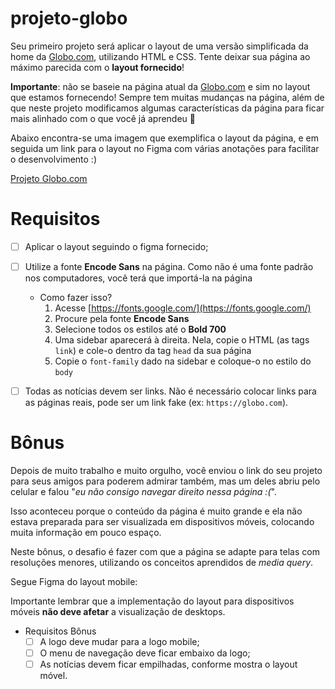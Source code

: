 # projeto-globo

Seu primeiro projeto será aplicar o layout de uma versão simplificada da home da [Globo.com](http://globo.com), utilizando HTML e CSS. Tente deixar sua página ao máximo parecida com o **layout fornecido**!

**Importante**: não se baseie na página atual da [Globo.com](http://globo.com) e sim no layout que estamos fornecendo! Sempre tem muitas mudanças na página, além de que neste projeto modificamos algumas características da página para ficar mais alinhado com o que você já aprendeu 🙂

Abaixo encontra-se uma imagem que exemplifica o layout da página, e em seguida um link para o layout no Figma com várias anotações para facilitar o desenvolvimento :)

[Projeto Globo.com](https://www.figma.com/file/TusiAOJUwrEsBph6gYhUNf/Projeto-Globo.com?node-id=0%3A1)

# Requisitos

- [ ]  Aplicar o layout seguindo o figma fornecido;
- [ ]  Utilize a fonte **Encode Sans** na página. Como não é uma fonte padrão nos computadores, você terá que importá-la na página
    - Como fazer isso?
        1. Acesse [https://fonts.google.com/](https://fonts.google.com/)
        2. Procure pela fonte **Encode Sans**
        3. Selecione todos os estilos até o **Bold 700**
        4. Uma sidebar aparecerá à direita. Nela, copie o HTML (as tags `link`) e cole-o dentro da tag `head` da sua página
        5. Copie o `font-family` dado na sidebar e coloque-o no estilo do `body` 
- [ ]  Todas as notícias devem ser links. Não é necessário colocar links para as páginas reais, pode ser um link fake (ex: `https://globo.com`).
      

# Bônus

Depois de muito trabalho e muito orgulho, você enviou o link do seu projeto para seus amigos para poderem admirar também, mas um deles abriu pelo celular e falou "*eu não consigo navegar direito nessa página :(*".

Isso aconteceu porque o conteúdo da página é muito grande e ela não estava preparada para ser visualizada em dispositivos móveis, colocando muita informação em pouco espaço.

Neste bônus, o desafio é fazer com que a página se adapte para telas com resoluções menores, utilizando os conceitos aprendidos de *media query*.


Segue Figma do layout mobile:



Importante lembrar que a implementação do layout para dispositivos móveis **não deve afetar** a visualização de desktops.

- Requisitos Bônus
    - [ ]  A logo deve mudar para a logo mobile;
    - [ ]  O menu de navegação deve ficar embaixo da logo;
    - [ ]  As notícias devem ficar empilhadas, conforme mostra o layout móvel.

